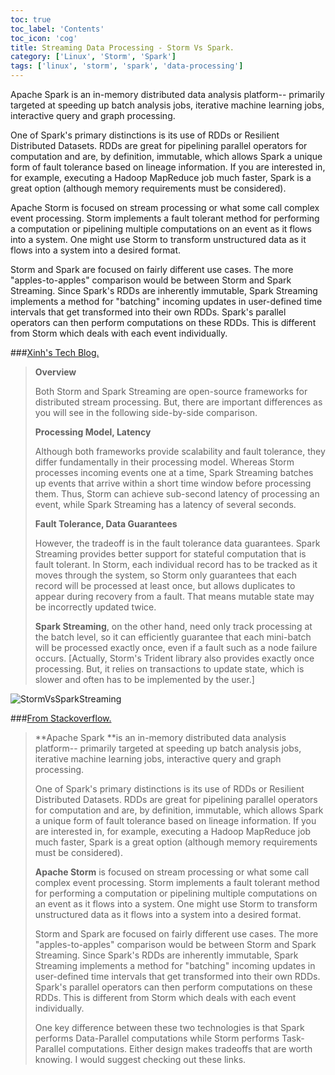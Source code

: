 ```yaml
---
toc: true 
toc_label: 'Contents' 
toc_icon: 'cog'
title: Streaming Data Processing - Storm Vs Spark.
category: ['Linux', 'Storm', 'Spark']
tags: ['linux', 'storm', 'spark', 'data-processing']
---
```


Apache Spark is an in-memory distributed data analysis platform-- primarily targeted at speeding up batch analysis jobs, iterative machine learning jobs, interactive query and graph processing.

One of Spark's primary distinctions is its use of RDDs or Resilient Distributed Datasets. RDDs are great for pipelining parallel operators for computation and are, by definition, immutable, which allows Spark a unique form of fault tolerance based on lineage information. If you are interested in, for example, executing a Hadoop MapReduce job much faster, Spark is a great option (although memory requirements must be considered).

Apache Storm is focused on stream processing or what some call complex event processing. Storm implements a fault tolerant method for performing a computation or pipelining multiple computations on an event as it flows into a system. One might use Storm to transform unstructured data as it flows into a system into a desired format.

Storm and Spark are focused on fairly different use cases. The more "apples-to-apples" comparison would be between Storm and Spark Streaming. Since Spark's RDDs are inherently immutable, Spark Streaming implements a method for "batching" incoming updates in user-defined time intervals that get transformed into their own RDDs. Spark's parallel operators can then perform computations on these RDDs. This is different from Storm which deals with each event individually.


###[Xinh's Tech Blog.](http://xinhstechblog.blogspot.com/2014/06/storm-vs-spark-streaming-side-by-side.html)

> **Overview**
> 
> Both Storm and Spark Streaming are open-source frameworks for distributed stream processing. But, there are important differences as you will see in the following side-by-side comparison.
> 
> **Processing Model, Latency**
> 
> Although both frameworks provide scalability and fault tolerance, they differ fundamentally in their processing model. Whereas Storm processes incoming events one at a time, Spark Streaming batches up events that arrive within a short time window before processing them. Thus, Storm can achieve sub-second latency of processing an event, while Spark Streaming has a latency of several seconds. 
> 
> **Fault Tolerance, Data Guarantees**
> 
> However, the tradeoff is in the fault tolerance data guarantees. Spark Streaming provides better support for stateful computation that is fault tolerant. In Storm, each individual record has to be tracked as it moves through the system, so Storm only guarantees that each record will be processed at least once, but allows duplicates to appear during recovery from a fault. That means mutable state may be incorrectly updated twice. 
> 
> **Spark Streaming**, on the other hand, need only track processing at the batch level, so it can efficiently guarantee that each mini-batch will be processed exactly once, even if a fault such as a node failure occurs. [Actually, Storm's Trident library also provides exactly once processing. But, it relies on transactions to update state, which is slower and often has to be implemented by the user.]

![StormVsSparkStreaming](http://1.bp.blogspot.com/-VMH2q0HElzg/U5ioS8EXsWI/AAAAAAAAAFE/c_1NMsXqjDY/s1600/Screen+Shot+2014-06-11+at+12.04.03+PM.png)


###[From Stackoverflow.](http://stackoverflow.com/questions/24119897/apache-spark-vs-apache-storm)

> **Apache Spark **is an in-memory distributed data analysis platform-- primarily targeted at speeding up batch analysis jobs, iterative machine learning jobs, interactive query and graph processing.
> 
> One of Spark's primary distinctions is its use of RDDs or Resilient Distributed Datasets. RDDs are great for pipelining parallel operators for computation and are, by definition, immutable, which allows Spark a unique form of fault tolerance based on lineage information. If you are interested in, for example, executing a Hadoop MapReduce job much faster, Spark is a great option (although memory requirements must be considered).
> 
> **Apache Storm** is focused on stream processing or what some call complex event processing. Storm implements a fault tolerant method for performing a computation or pipelining multiple computations on an event as it flows into a system. One might use Storm to transform unstructured data as it flows into a system into a desired format.
> 
> Storm and Spark are focused on fairly different use cases. The more "apples-to-apples" comparison would be between Storm and Spark Streaming. Since Spark's RDDs are inherently immutable, Spark Streaming implements a method for "batching" incoming updates in user-defined time intervals that get transformed into their own RDDs. Spark's parallel operators can then perform computations on these RDDs. This is different from Storm which deals with each event individually.
> 
> One key difference between these two technologies is that Spark performs Data-Parallel computations while Storm performs Task-Parallel computations. Either design makes tradeoffs that are worth knowing. I would suggest checking out these links.

